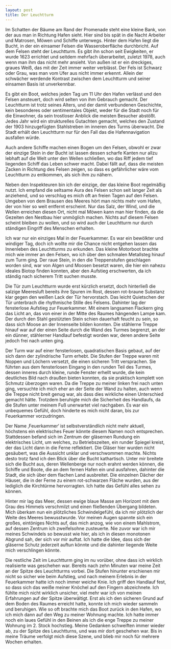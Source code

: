 ```yaml
---
layout: post
title: Der Leuchtturm
---
```


Im Schatten der Bäume am Rand der Promenade steht eine kleine Bank, von der aus man in Richtung Hafen sieht. Hier sind bis spät in die Nacht Arbeiter und Matrosen, Möwen und Schiffe unterwegs. Hinter dem Hafen liegt die Bucht, in der ein einsamer Felsen die Wasseroberfläche durchbricht. Auf dem Felsen steht der Leuchtturm. Es gibt ihn schon seit Ewigkeiten, er wurde 1623 errichtet und seitdem mehrfach überarbeitet, zuletzt 1978, auch wenn man ihm das nicht mehr ansieht. Von außen ist er ein dreckiges, graues Weiß, das mit der Zeit immer weiter verblässt. Der Fels ist Schwarz oder Grau, was man vom Ufer aus nicht immer erkennt. Allein der schwächer werdende Kontrast zwischen dem Leuchtturm und seiner einsamen Basis ist unverkennbar.

Es gibt ein Boot, welches jeden Tag um 11 Uhr den Hafen verlässt und den Felsen ansteuert, doch wird selten von ihm Gebrauch gemacht. Der Leuchtturm ist trotz seines Alters, und der damit verbundenen Geschichte, kein besonderes oder sentimentales Objekt, weder für die Stadt noch für die Einwohner, da sein trostloser Anblick die meisten Besucher abstößt. Jedes Jahr wird ein strukturelles Gutachten gemacht, welches den Zustand der 1903 hinzugefügten Stahlstreben im inneren des Turms überwacht. Die Stadt erhält den Leuchtturm nur für den Fall das die Hafennavigation ausfallen würde.

Auch andere Schiffe machen einen Bogen um den Felsen, obwohl er zwar der einzige Stein in der Bucht ist lassen dessen scharfe Kanten nur allzu lebhaft auf die Welt unter den Wellen schließen, wo das Riff jedem tief liegenden Schiff das Leben schwer macht. Dabei fällt auf, dass die meisten Zacken in Richtung des Felsen zeigen, so dass es gefährlicher wäre vom Leuchtturm zu entkommen, als sich ihm zu nähern.

Neben den Inspekteuren bin ich der einzige, der das kleine Boot regelmäßig nutzt. Ich empfand die seltsame Aura des Felsen schon seit langer Zeit als anziehend, und so verschlug es mich oft an freien Tagen auf den Felsen. Umgeben von dem Brausen des Meeres hört man nichts mehr vom Hafen, der von hier so weit entfernt erscheint. Nur das Salz, der Wind, und die Wellen erreichen diesen Ort, nicht mal Möwen kann man hier finden, da die Gezeiten den Nestbau hier unmöglich machen. Nichts auf diesem Felsen scheint bleiben zu wollen, und so wird auch der Leuchtturm nur durch ständigen Eingriff des Menschen erhalten.

Ich war nur ein einziges Mal in der Feuerkammer. Es war ein bewölkter und windiger Tag, doch ich wollte mir die Chance nicht entgehen lassen das Innenleben des Leuchtturms zu erkunden. Das kleine Motorboot brachte mich wie immer an den Felsen, wo ich über den schmalen Metallsteg hinauf zum Turm ging. Der raue Stein, in den die Treppenstufen geschlagen worden sind, war von Algen und Moosen besetzt waren, die hier ein nahezu ideales Biotop finden konnten, aber den Aufstieg erschwerten, da ich ständig nach sicherem Tritt suchen musste. 

Die Tür zum Leuchtturm wurde erst kürzlich ersetzt, doch hinterließ die salzige Meeresluft bereits ihre Spuren im Rost, dessen rot-braune Substanz klar gegen den weißen Lack der Tür hervorstach. Das leicht Quietschen der Tür unterbrach die rhythmische Stille des Felsens. Dahinter lag der fensterlose Aufstieg zur Feuerkammer. Mit einem langsamen Flackern ging das Licht an, das von einer in der Mitte des Raumes hängenden Lampe kam. Der durch den Stahl gestützten Stein schien dauerhaft feucht zu sein, so dass sich Moose an der Innenseite bilden konnten. Die stählerne Treppe hinauf war auf der einen Seite durch die Wand des Turmes begrenzt, an der ein dünner, stählerner Handlauf befestigt worden war, deren andere Seite jedoch frei nach unten ging.

Der Turm war auf einer fensterlosen, quadratischen Basis gebaut, auf der sich dann der zylindrische Turm erhebt. Die Stufen der Treppe waren mit Noppen und Löchern versetzt, die einen sicheren Tritt versprachen. Sie führten aus dem fensterlosen Eingang in den runden Teil des Turmes, dessen inneres durch kleine, runde Fenster erhellt wurde, die kein deutliches Bild nach draußen bieten konnten, da sie praktisch komplett von Schmutz überzogen waren. Da die Treppe zu meiner linken frei nach unten ging, versuchte ich mich eher an der Seite der Wand zu halten, auch wenn die Treppe nicht breit genug war, als dass dies wirkliche einen Unterschied gemacht hätte. Trotzdem beruhigte mich die Sicherheit des Handlaufs, da die Stufen unter meinem Fuß unerwartet viel nachgaben. Es war ein unbequemes Gefühl, doch hinderte es mich nicht daran, bis zur Feuerkammer vorzudringen.

Der Name ‚Feuerkammer‘ ist selbstverständlich nicht mehr aktuell, höchstens ein elektrisches Feuer könnte diesem Namen noch entsprechen. Stattdessen befand sich im Zentrum der gläsernen Rundung ein elektrisches Licht, um welches, zu Betriebszeiten, ein runder Spiegel kreist, der das Licht dann in die Ferne reflektiert. Die Gläser hier wurden nicht gesäubert, was die Aussicht unklar und verschwommen machte. Nichts desto trotz fand ich den Blick über die Bucht kathartisch. Unter mir breitete sich die Bucht aus, deren Wellenberge nur noch erahnt werden können, die Schiffe und Boote, die an dem fernen Hafen ein und ausfahren, dahinter die Stadt, die sich über dem flachen Land ausbreitet. Die einzelnen Dächer der Häuser, die in der Ferne zu einem rot-schwarzen Fläche wurden, aus der lediglich die Kirchtürme hervorragten. Ich hatte das Gefühl alles sehen zu können.

Hinter mir lag das Meer, dessen ewige blaue Masse am Horizont mit dem Grau des Himmels verschmilzt und einen fließenden Übergang bildeten. Mich überkam nun ein plötzliches Schwindelgefühl, da ich mir plötzlich der Weite des Meeres bewusstwurde. Vor meinen Augen spannte sich ein großes, eintöniges Nichts auf, das mich anzog, wie von einem Mahlstrom, auf dessen Zentrum ich zweifelsohne zusteuerte. Nie zuvor war ich mir meines Schwindels so bewusst wie hier, als ich in diesen monotonen Abgrund sah, der sich vor mir auftat. Ich hatte die Idee, dass sich der gläserne Schutz jederzeit auftun könnte und die dahinter liegende Weite mich verschlingen könnte. 

Die restliche Zeit im Leuchtturm ging im nu vorüber, ohne dass ich wirklich realisierte was geschehen war. Bereits nach zehn Minuten war meine Zeit an der Spitze des Leuchtturms vorbei. Die Stufen hinunter erschienen mir nicht so sicher wie beim Aufstieg, und nach meinem Erlebnis in der Feuerkammer hatte ich noch immer weiche Knie. Ich griff den Handlauf fest, so dass sich das weiße meiner Knöchel auf den Fingern abzeichnete. Ich fühlte mich nicht wirklich unsicher, viel mehr war ich von meinen Erfahrungen auf der Spitze überwältigt. Erst als ich den sicheren Grund auf dem Boden des Raumes erreicht hatte, konnte ich mich wieder sammeln und beruhigen.
Wie so oft brachte mich das Boot zurück in den Hafen, wo ich mich dann auf den Weg zu meiner Wohnung machte. Ich hatte immer noch ein laues Gefühl in den Beinen als ich die enge Treppe zu meiner Wohnung im 2. Stock hochstieg. Meine Gedanken schweiften immer wieder ab, zu der Spitze des Leuchtturns, und was mir dort geschehen war. Bis in meine Träume verfolgt mich diese Szene, und blieb mir noch für mehrere Wochen erhalten. 
